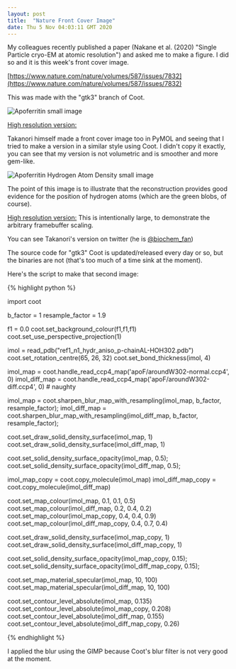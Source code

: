 ```yaml
---
layout: post
title:  "Nature Front Cover Image"
date: Thu 5 Nov 04:03:11 GMT 2020
---
```


My colleagues recently published a paper (Nakane et al. (2020) "Single Particle cryo-EM at atomic resolution") and asked
me to make a figure. I did so and it is this week's front cover image.

[https://www.nature.com/nature/volumes/587/issues/7832](https://www.nature.com/nature/volumes/587/issues/7832)

This was made with the "gtk3" branch of Coot.

![Apoferritin small image]({{"../../../images/apoferritin-s9-hemi-tiny.png"}})

[High resolution version:](https://www2.mrc-lmb.cam.ac.uk/personal/pemsley/coot/web/screenshots/apoferritin-s9-hemi.png)

Takanori himself made a front cover image too in PyMOL and seeing that I tried to make a version in a similar style using Coot.
I didn't copy it exactly, you can see that my version is not volumetric and is smoother and more gem-like.

![Apoferritin Hydrogen Atom Density small image]({{"../../../images/apoferritin-takanori-like-tiny.png"}})

The point of this image is to illustrate that the reconstruction provides good evidence for the position
of hydrogen atoms (which are the green blobs, of course).

[High resolution version:](https://www2.mrc-lmb.cam.ac.uk/personal/pemsley/coot/web/screenshots/takanori-like.png)
This is intentionally large, to demonstrate the arbitrary framebuffer scaling.

You can see Takanori's version on twitter (he is [@biochem\_fan](https://twitter.com/biochem_fan))

The source code for "gtk3" Coot is updated/released every day or so, but
the binaries are not (that's too much of a time sink at the moment).

Here's the script to make that second image:

{% highlight python %}

import coot

b_factor = 1
resample_factor =  1.9

f1 = 0.0
coot.set_background_colour(f1,f1,f1)
coot.set_use_perspective_projection(1)

imol = read_pdb("ref1_n1_hydr_aniso_p-chainAL-HOH302.pdb")
coot.set_rotation_centre(65, 26, 32)
coot.set_bond_thickness(imol, 4)

imol_map      = coot.handle_read_ccp4_map('apoF/aroundW302-normal.ccp4', 0)
imol_diff_map = coot.handle_read_ccp4_map('apoF/aroundW302-diff.ccp4',   0) # naughty

imol_map      = coot.sharpen_blur_map_with_resampling(imol_map,      b_factor, resample_factor);
imol_diff_map = coot.sharpen_blur_map_with_resampling(imol_diff_map, b_factor, resample_factor);

coot.set_draw_solid_density_surface(imol_map, 1)
coot.set_draw_solid_density_surface(imol_diff_map, 1)

coot.set_solid_density_surface_opacity(imol_map,      0.5);
coot.set_solid_density_surface_opacity(imol_diff_map, 0.5);

imol_map_copy      = coot.copy_molecule(imol_map)
imol_diff_map_copy = coot.copy_molecule(imol_diff_map)

coot.set_map_colour(imol_map,      0.1, 0.1, 0.5)
coot.set_map_colour(imol_diff_map, 0.2, 0.4, 0.2)
coot.set_map_colour(imol_map_copy,      0.4, 0.4, 0.9)
coot.set_map_colour(imol_diff_map_copy, 0.4, 0.7, 0.4)

coot.set_draw_solid_density_surface(imol_map_copy, 1)
coot.set_draw_solid_density_surface(imol_diff_map_copy, 1)

coot.set_solid_density_surface_opacity(imol_map_copy,      0.15);
coot.set_solid_density_surface_opacity(imol_diff_map_copy, 0.15);

coot.set_map_material_specular(imol_map, 10, 100)
coot.set_map_material_specular(imol_diff_map, 10, 100)

coot.set_contour_level_absolute(imol_map, 0.135)
coot.set_contour_level_absolute(imol_map_copy, 0.208)
coot.set_contour_level_absolute(imol_diff_map, 0.155)
coot.set_contour_level_absolute(imol_diff_map_copy, 0.26)

{% endhighlight %}

I applied the blur using the GIMP because Coot's blur filter is not very good at the moment.